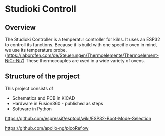 # Studioki Controll

## Overview
The Studioki Controller is a temperatur controller for kilns. It uses an ESP32 to controll its functions. Because it is build with one specific oven in mind, we use its temperature probe. (https://laborofen.com/de/Steuerungen/Thermoelemente/Thermoelement-NiCr-Ni7) These thermocouples are used in a wide variety of ovens. 

## Structure of the project
This project consists of
* Schematics and PCB in KiCAD
* Hardware in Fusion360 - published as steps
* Software in Python



https://github.com/espressif/esptool/wiki/ESP32-Boot-Mode-Selection

https://github.com/apollo-ng/picoReflow

